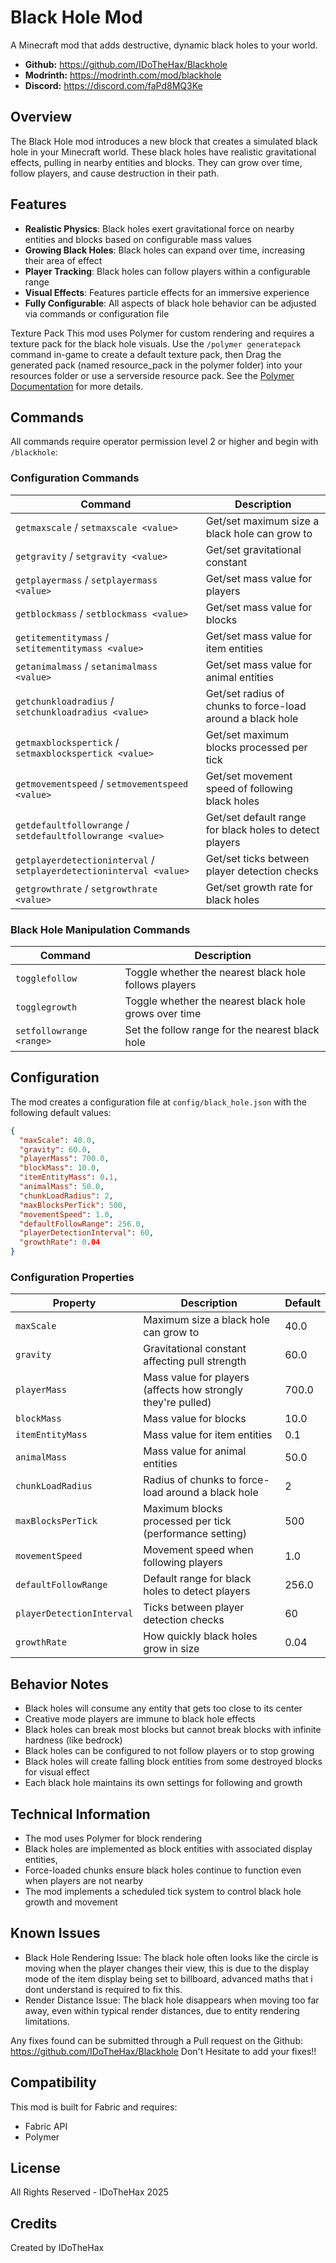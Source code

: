 # Black Hole Mod

A Minecraft mod that adds destructive, dynamic black holes to your world.

- **Github:** https://github.com/IDoTheHax/Blackhole
- **Modrinth:** https://modrinth.com/mod/blackhole
- **Discord:** https://discord.com/faPd8MQ3Ke

## Overview

The Black Hole mod introduces a new block that creates a simulated black hole in your Minecraft world. These black holes have realistic gravitational effects, pulling in nearby entities and blocks. They can grow over time, follow players, and cause destruction in their path.

## Features

- **Realistic Physics**: Black holes exert gravitational force on nearby entities and blocks based on configurable mass values
- **Growing Black Holes**: Black holes can expand over time, increasing their area of effect
- **Player Tracking**: Black holes can follow players within a configurable range
- **Visual Effects**: Features particle effects for an immersive experience
- **Fully Configurable**: All aspects of black hole behavior can be adjusted via commands or configuration file

Texture Pack
This mod uses Polymer for custom rendering and requires a texture pack for the black hole visuals. Use the `/polymer generatepack` command in-game to create a default texture pack, then Drag the generated pack (named resource_pack in the polymer folder) into your resources folder or use a serverside resource pack. See the [Polymer Documentation](https://polymer.pb4.eu/polymer/resource-packs/#building-resource-pack) for more details.


## Commands

All commands require operator permission level 2 or higher and begin with `/blackhole`:

### Configuration Commands

| Command | Description |
|---------|-------------|
| `getmaxscale` / `setmaxscale <value>` | Get/set maximum size a black hole can grow to |
| `getgravity` / `setgravity <value>` | Get/set gravitational constant |
| `getplayermass` / `setplayermass <value>` | Get/set mass value for players |
| `getblockmass` / `setblockmass <value>` | Get/set mass value for blocks |
| `getitementitymass` / `setitementitymass <value>` | Get/set mass value for item entities |
| `getanimalmass` / `setanimalmass <value>` | Get/set mass value for animal entities |
| `getchunkloadradius` / `setchunkloadradius <value>` | Get/set radius of chunks to force-load around a black hole |
| `getmaxblockspertick` / `setmaxblockspertick <value>` | Get/set maximum blocks processed per tick |
| `getmovementspeed` / `setmovementspeed <value>` | Get/set movement speed of following black holes |
| `getdefaultfollowrange` / `setdefaultfollowrange <value>` | Get/set default range for black holes to detect players |
| `getplayerdetectioninterval` / `setplayerdetectioninterval <value>` | Get/set ticks between player detection checks |
| `getgrowthrate` / `setgrowthrate <value>` | Get/set growth rate for black holes |

### Black Hole Manipulation Commands

| Command | Description |
|---------|-------------|
| `togglefollow` | Toggle whether the nearest black hole follows players |
| `togglegrowth` | Toggle whether the nearest black hole grows over time |
| `setfollowrange <range>` | Set the follow range for the nearest black hole |

## Configuration

The mod creates a configuration file at `config/black_hole.json` with the following default values:

```json
{
  "maxScale": 40.0,
  "gravity": 60.0,
  "playerMass": 700.0,
  "blockMass": 10.0,
  "itemEntityMass": 0.1,
  "animalMass": 50.0,
  "chunkLoadRadius": 2,
  "maxBlocksPerTick": 500,
  "movementSpeed": 1.0,
  "defaultFollowRange": 256.0,
  "playerDetectionInterval": 60,
  "growthRate": 0.04
}
```

### Configuration Properties

| Property | Description | Default |
|----------|-------------|---------|
| `maxScale` | Maximum size a black hole can grow to | 40.0 |
| `gravity` | Gravitational constant affecting pull strength | 60.0 |
| `playerMass` | Mass value for players (affects how strongly they're pulled) | 700.0 |
| `blockMass` | Mass value for blocks | 10.0 |
| `itemEntityMass` | Mass value for item entities | 0.1 |
| `animalMass` | Mass value for animal entities | 50.0 |
| `chunkLoadRadius` | Radius of chunks to force-load around a black hole | 2 |
| `maxBlocksPerTick` | Maximum blocks processed per tick (performance setting) | 500 |
| `movementSpeed` | Movement speed when following players | 1.0 |
| `defaultFollowRange` | Default range for black holes to detect players | 256.0 |
| `playerDetectionInterval` | Ticks between player detection checks | 60 |
| `growthRate` | How quickly black holes grow in size | 0.04 |

## Behavior Notes

- Black holes will consume any entity that gets too close to its center
- Creative mode players are immune to black hole effects
- Black holes can break most blocks but cannot break blocks with infinite hardness (like bedrock)
- Black holes can be configured to not follow players or to stop growing
- Black holes will create falling block entities from some destroyed blocks for visual effect
- Each black hole maintains its own settings for following and growth

## Technical Information

- The mod uses Polymer for block rendering
- Black holes are implemented as block entities with associated display entities,
- Force-loaded chunks ensure black holes continue to function even when players are not nearby
- The mod implements a scheduled tick system to control black hole growth and movement

## Known Issues
- Black Hole Rendering Issue: The black hole often looks like the circle is moving when the player changes their view, this is due to the display mode of the item display being set to billboard, advanced maths that i dont understand is required to fix this.
- Render Distance Issue: The black hole disappears when moving too far away, even within typical render distances, due to entity rendering limitations.

Any fixes found can be submitted through a Pull request on the Github: https://github.com/IDoTheHax/Blackhole
Don't Hesitate to add your fixes!!

## Compatibility

This mod is built for Fabric and requires:
- Fabric API
- Polymer

## License

All Rights Reserved - IDoTheHax 2025

## Credits

Created by IDoTheHax
